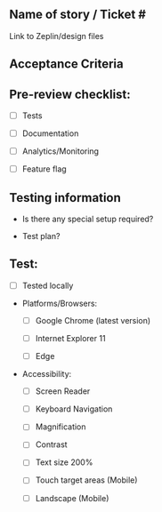 <h2>Name of story / Ticket #</h2>
Link to Zeplin/design files
<h2>Acceptance Criteria</h2>
<h2>Pre-review checklist:</h2>

- [ ] Tests

- [ ] Documentation

- [ ] Analytics/Monitoring

- [ ] Feature flag

<h2>Testing information</h2>

- Is there any special setup required? 

- Test plan?

<h2>Test:</h2> 

- [ ] Tested locally 

- Platforms/Browsers: 

  - [ ] Google Chrome (latest version) 
  
  - [ ] Internet Explorer 11
  
  - [ ] Edge
  
- Accessibility:

  - [ ] Screen Reader
  
  - [ ] Keyboard Navigation
  
  - [ ] Magnification
  
  - [ ] Contrast
  
  - [ ] Text size 200%
  
  - [ ] Touch target areas (Mobile)
  
  - [ ] Landscape (Mobile)
